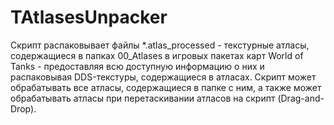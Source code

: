 # TAtlasesUnpacker
Скрипт распаковывает файлы *.atlas_processed - текстурные атласы, содержащиеся в папках 00_Atlases в игровых пакетах карт World of Tanks - предоставляя всю доступную информацию о них и распаковывая DDS-текстуры, содержащиеся в атласах.
Скрипт может обрабатывать все атласы, содержащиеся в папке с ним, а также может обрабатывать атласы при перетаскивании атласов на скрипт (Drag-and-Drop).
